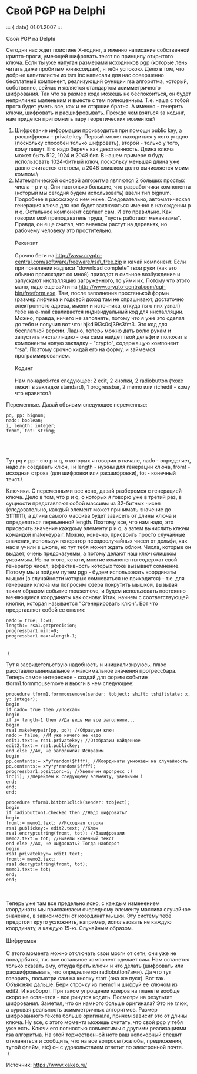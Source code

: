 Cвой PGP на Delphi
==================

::: {.date}
01.01.2007
:::

Cвой PGP на Delphi

Сегодня нас ждет поистине Х-кодинг, а именно написание собственной
крипто-проги, умеющей шифровать текст по принципу открытого ключа. Если
ты уже напуган размерами исходников pgp (которые лень читать даже
пробитым юниксоидам), я тебя успокою. Дело в том, что добрые капиталисты
из tsm inc написали для нас совершенно бесплатный компонент, реализующий
функции rsa алгоритма, который, собственно, сейчас и является стандартом
асимметричного шифрования. Так что за размер кода можешь не
беспокоиться, он будет неприлично маленьким и вместе с тем полноценным.
Т.е. наша с тобой прога будет уметь все, как и ее старшие братья. А
именно - генерить ключи, шифровать и расшифровывать. Прежде чем взяться
за кодинг, нам придется припомнить пару теоретических моментов:\
1) Шифрование информации производится при помощи public key, а
расшифровка - private key. Первый может находиться у кого угодно
(поскольку способен только шифровать), второй - только у того, кому
пишут. Его надо беречь как девственность. Длина ключа может быть 512,
1024 и 2048 бит. В нашем примере я буду использовать 1024-битный ключ,
поскольку меньшая длина уже давно считается отстоем, а 2048 слишком
долго вычисляется моим компом.\
2) Математической основой алгоритма являются 2 больших простых числа - p
и q. Они настолько большие, что разработчики компонента (который мы
сегодня будем использовать) ввели тип bignum. Подробнее я расскажу о нем
ниже. Следовательно, автоматическая генерация ключа для нас будет
заключаться именно в нахождении p и q. Остальное компонент сделает сам.
И это правильно. Как говорил мой преподаватель труда, \"пусть работают
механизмы\". Правда, он еще считал, что ананасы растут на деревьях, но
рабочему человеку это простительно.\
 \
Реквизит\
 \
Срочно беги на
http://www.crypto-central.com/software/freeware/rsa\_free.zip и качай
компонент. Если при появлении надписи \"download complete\" твои руки
(как это обычно происходит со мной) приходят в сильное возбуждение и
запускают инсталляцию загруженного, то уйми их. Потому что этого мало,
надо еще зайти на http://www.crypto-central.com/cgi-bin/freeform.exe.
Там, после заполнения простенькой формы (размер лифчика и годовой доход
там не спрашивают, достаточно электронного адреса, имени и источника,
откуда ты о них узнал) тебе на e-mail сваливается индивидуальный код для
инсталляции. Можно, правда, ничего не заполнять, потому что я уже это
сделал до тебя и получил вот что: hjkdl9l3s0s\[39s3fm3. Это код для
бесплатной версии. Ладно, теперь можно дать волю рукам и запустить
инсталляцию - она сама найдет твой дельфи и положит в компоненты новую
закладку - \"crypto\", содержащую компонент \"rsa\". Поэтому срочно
кидай его на форму, и займемся программированием.\
 \
Кодинг\
 \
Нам понадобится следующее: 2 edit, 2 кнопки, 2 radiobutton (тоже лежит в
закладке standard), 1 progressbar, 2 memo или richedit - кому что
нравится.\

Переменные. Давай объявим следующее переменные:

    pq, pp: bignum; 
    nado: boolean; 
    i, length: integer; 
    fromt, tot: string;

 \
 \
 \
Тут pq и pp - это p и q, о которых я говорил в начале, nado -
определяет, надо ли создавать ключ, i и length - нужны для генерации
ключа, fromt - исходная строка (для шифровки или расшифровки), tot -
конечный текст.\

Ключики. С переменными все ясно, давай разберемся с генерацией ключа.
Дело в том, что p и q, о которых я говорю уже в третий раз, в сущности
представляют собой массивы из 32-битных чисел (следовательно, каждый
элемент может принимать значение до \$ffffffff), а длина самого массива
будет зависеть от длины ключа и определяться переменной length. Поэтому
все, что нам надо, это присвоить значение каждому элементу p и q, а
затем вычислить ключи командой makekeypair. Можно, конечно, присвоить
просто случайные значения, используя генератор псевдослучайных чисел от
дельфи, как нас и учили в школе, но тут тебя может ждать облом. Числа,
которые он выдает, очень предсказуемы, а потому делают наш ключ слишком
уязвимым. Из-за этого, кстати, многие компоненты содержат свой генератор
чисел, эффективность которых тоже вызывает сомнение. Потому мы и пойдем
путем pgp - будем использовать координаты мышки (в случайности которых
сомневаться не приходится) - т.е. для генерации ключа мы попросим юзера
покрутить мышкой, вызывая таким образом событие mousemove, и будем
использовать постоянно меняющиеся координаты как основу. Итак, начнем с
соответствующей кнопки, которая называется \"Сгенерировать ключ\". Вот
что представляет собой ее онклик:

    nado:= true; i:=0; 
    length:= rsa1.getprecision; 
    progressbar1.min:=0; 
    progressbar1.max:=length-1; 

 \
 \

Тут я засвидетельствую надобность и инициализируюсь, плюс расставлю
минимальное и максимальное значения прогрессбара. Теперь самое
интересное - создай для формы событие tform1.formmousemove и выжги в нем
следующее:

    procedure tform1.formmousemove(sender: tobject; shift: tshiftstate; x, 
    y: integer); 
    begin 
    if nado= true then //Поехали 
    begin 
    if i= length-1 then //Да ведь мы все заполнили... 
    begin 
    rsa1.makekeypair(pp, pq); //Образуем ключ 
    nado:= false; //И уже ничего не надо 
    edit1.text:= rsa1.privatekey; //Отобразим найденное 
    edit2.text:= rsa1.publickey; 
    end else //Ах, не заполнили? Исправим 
    begin 
    pp.contents:= x*y*random($ffff); //Координаты умножаем на случайность 
    pq.contents:= x*y*y*random($ffff); 
    progressbar1.position:=i; //Увеличим прогресс :) 
    inc(i); //Перейдем к следующему элементу, увеличим i 
    end; 
    end; 
    end; 
     
    procedure tform1.bitbtn1click(sender: tobject); 
    begin 
    if radiobutton1.checked then //Надо шифровать? 
    begin 
    fromt:= memo1.text; //Исходная строка 
    rsa1.publickey:= edit2.text; //Ключ 
    rsa1.encryptstring(fromt, tot); //Зашифровали 
    memo2.text:= tot; //Вывели конечный текст 
    end else //Ах, не шифровать? Тогда наоборот 
    begin 
    rsa1.privatekey:= edit1.text; 
    fromt:= memo2.text; 
    rsa1.decryptstring(fromt, tot); 
    memo1.text:= tot; 
    end; 
    end; 

 \
 \
Теперь уже там все предельно ясно, с каждым изменением координаты мы
присваиваем очередному элементу массива случайное значение, в
зависимости от координат мышки. Эту систему тебе предстоит круто
усложнить, например, использовать не каждую координату, а каждую 15-ю.
Случайным образом.\
 \
Шифруемся\
 \
С этого момента можно отключать свои мозги от сети, они уже не
понадобятся, т.к. все остальное компонент сделает сам. Нам останется
только сказать ему, откуда брать ключи и что делать (шифровать или
расшифровывать, что определяется radiobutton?ами). Да что тут говорить,
посмотри сам на кнопку start (она же пуск). Вот так. Объясняю дальше.
Бери строчку из memo1 и шифруй ее ключом из edit2. И наоборот. При таком
упрощении юзеров на планете вообще скоро не останется - все ринутся
кодить. Посмотри на результат шифрования. Заметил, что он намного больше
оригинала? Это не глюк, а суровая реальность асимметричных алгоритмов.
Размер шифрованного текста больше оригинала, причем зависит это от длины
ключа. Ну все, с этого момента можешь считать, что свой pgp у тебя уже
есть. Ключи его полностью совместимы с другими реализациями rsa
алгоритма. На этой торжественной ноте ваш непокорный спешит откланяться
и сообщить, что на все вопросы (жалобы, предложения, тупой флейм, etc)
он с удовольствием ответит по электронной почте.\
 \

Источник: <https://www.xakep.ru/>
